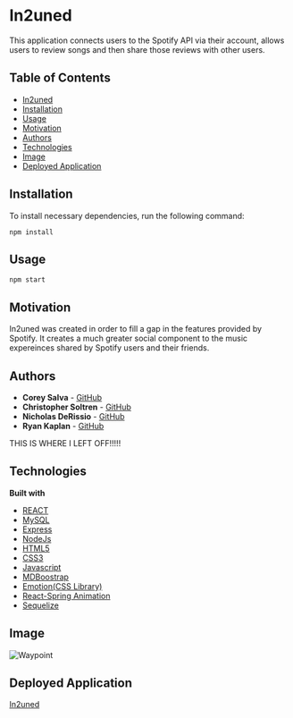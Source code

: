 # In2uned
This application connects users to the Spotify API via their account, allows users to review songs and then share those reviews with other users.

## Table of Contents

  * [In2uned](#in2uned)
  * [Installation](#installation)
  * [Usage](#Usage)
  * [Motivation](#motivation)
  * [Authors](#authors)
  * [Technologies](#technologies)
  * [Image](#image)
  * [Deployed Application](#deployed-application)

## Installation
To install necessary dependencies, run the following command:

```
npm install
```
## Usage
```
npm start
```

## Motivation
In2uned was created in order to fill a gap in the features provided by Spotify. It creates a much greater social component to the music expereinces shared by Spotify users and their friends. 


## Authors
* **Corey Salva** - [GitHub](https://github.com/coreysalva)
* **Christopher Soltren** - [GitHub](https://github.com/soltrenc)
* **Nicholas DeRissio** - [GitHub](https://github.com/KantKontrol)
* **Ryan Kaplan** - [GitHub](https://github.com/kapslock07)

THIS IS WHERE I LEFT OFF!!!!!

## Technologies
<b>Built with</b>
- [REACT](https://reactjs.org/docs/getting-started.html)
- [MySQL](https://dev.mysql.com/doc/)
- [Express](https://nodejs.org/en/docs/)
- [NodeJs](https://nodejs.org/en/docs/)
- [HTML5](https://developer.mozilla.org/en-US/docs/Web/Guide/HTML/HTML5)
- [CSS3](https://developer.mozilla.org/en-US/docs/Web/CSS)
- [Javascript](https://developer.mozilla.org/en-US/docs/Web/JavaScript)
- [MDBoostrap](https://mdbootstrap.com/docs/)  
- [Emotion(CSS Library)]( https://emotion.sh/docs/introduction)
- [React-Spring Animation](https://www.react-spring.io/docs/hooks/basics) 
- [Sequelize](https://sequelize.org/v5/)



## Image
![Waypoint](client/src/assets/images/waypoint.jpg)

## Deployed Application
<a href="http://quiet-thicket-75299.herokuapp.com">In2uned</a>




